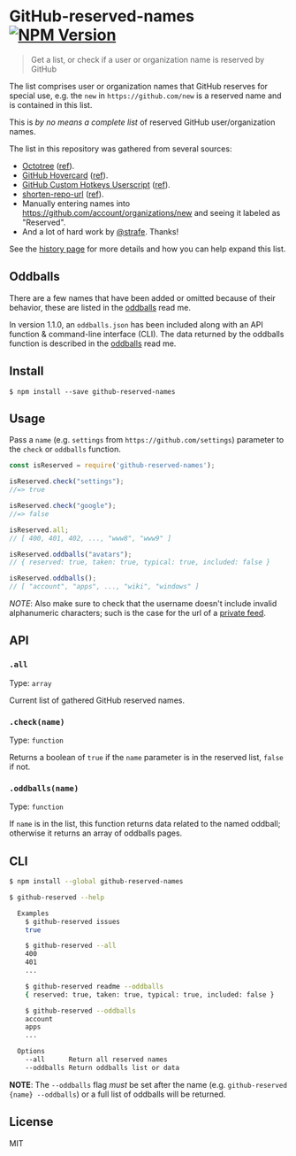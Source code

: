 # GitHub-reserved-names [![NPM Version][npm-image]][npm-url]

[npm-url]: https://npmjs.org/package/github-reserved-names
[npm-image]: https://img.shields.io/npm/v/github-reserved-names.svg

> Get a list, or check if a user or organization name is reserved by GitHub

The list comprises user or organization names that GitHub reserves for special use, e.g. the `new` in `https://github.com/new` is a reserved name and is contained in this list.

This is *by no means a complete list* of reserved GitHub user/organization names.

The list in this repository was gathered from several sources:

* [Octotree](https://github.com/buunguyen/octotree/) ([ref](https://github.com/buunguyen/octotree/blob/master/src/adapters/github.js#L1-L12)).
* [GitHub Hovercard](https://github.com/Justineo/github-hovercard/) ([ref](https://github.com/Justineo/github-hovercard/blob/master/src/hovercard.js#L35-L42)).
* [GitHub Custom Hotkeys Userscript](https://github.com/Mottie/GitHub-userscripts/wiki/GitHub-custom-hotkeys) ([ref](https://github.com/Mottie/GitHub-userscripts/blob/master/github-custom-hotkeys.user.js#L58-L90)).
* [shorten-repo-url](https://github.com/bfred-it/shorten-repo-url) ([ref](https://github.com/bfred-it/shorten-repo-url/blob/master/index.js#L9)).
* Manually entering names into https://github.com/account/organizations/new and seeing it labeled as "Reserved".
* And a lot of hard work by [@strafe](https://github.com/strafe). Thanks!

See the [history page](./history.md) for more details and how you can help expand this list.

## Oddballs

There are a few names that have been added or omitted because of their behavior, these are listed in the [oddballs](./oddballs.md) read me.

In version 1.1.0, an `oddballs.json` has been included along with an API function & command-line interface (CLI). The data returned by the oddballs function is described in the [oddballs](./oddballs.md#oddballs-object-keys) read me.

## Install

```
$ npm install --save github-reserved-names
```

## Usage

Pass a `name` (e.g. `settings` from `https://github.com/settings`) parameter to the `check` or `oddballs` function.

```js
const isReserved = require('github-reserved-names');

isReserved.check("settings");
//=> true

isReserved.check("google");
//=> false

isReserved.all;
// [ 400, 401, 402, ..., "www8", "www9" ]

isReserved.oddballs("avatars");
// { reserved: true, taken: true, typical: true, included: false }

isReserved.oddballs();
// [ "account", "apps", ..., "wiki", "windows" ]
```

*NOTE*: Also make sure to check that the username doesn't include invalid alphanumeric characters; such is the case for the url of a [private feed](./oddballs.md#private-feed).

## API

### `.all`

Type: `array`

Current list of gathered GitHub reserved names.

### `.check(name)`

Type: `function`

Returns a boolean of `true` if the `name` parameter is in the reserved list, `false` if not.

### `.oddballs(name)`

Type: `function`

If `name` is in the list, this function returns data related to the named oddball; otherwise it returns an array of oddballs pages.

## CLI

```bash
$ npm install --global github-reserved-names
```

```bash
$ github-reserved --help

  Examples
    $ github-reserved issues
    true

    $ github-reserved --all
    400
    401
    ...

    $ github-reserved readme --oddballs
    { reserved: true, taken: true, typical: true, included: false }

    $ github-reserved --oddballs
    account
    apps
    ...

  Options
    --all      Return all reserved names
    --oddballs Return oddballs list or data
```

**NOTE**: The `--oddballs` flag *must* be set after the name (e.g. `github-reserved {name} --oddballs`) or a full list of oddballs will be returned.

## License

MIT
